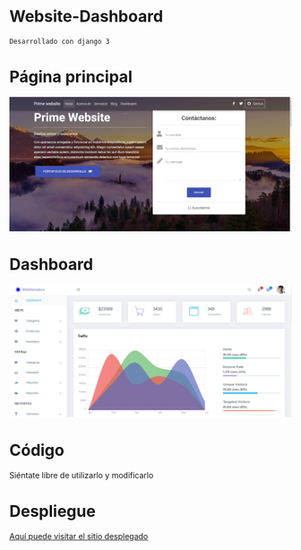 # Website-Dashboard
    Desarrollado con django 3 
# Página principal
![](static/evi/principal.PNG)
# Dashboard
![](static/evi/dashboard.PNG)
    
# Código

Siéntate libre de utilizarlo y modificarlo

# Despliegue

<a href="https://website1soe.herokuapp.com/" >
    Aquí puede visitar el sitio desplegado
</a>
